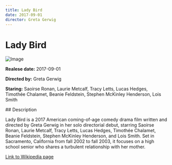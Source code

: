 ```yaml
---
title: Lady Bird
date: 2017-09-01
director: Greta Gerwig
---
```


# Lady Bird
![Image](https://images.bauerhosting.com/empire/2023/05/9-lady-bird.jpg?auto=format&amp;w=1440&amp;q=80)

<p><strong>Realese date:</strong> 2017-09-01</p>
<p><strong>Directed by:</strong> Greta Gerwig</p>
<p><strong>Staring:</strong> Saoirse Ronan, Laurie Metcalf, Tracy Letts, Lucas Hedges, Timothée Chalamet, Beanie Feldstein, Stephen McKinley Henderson, Lois Smith</p>
## Description
<p>Lady Bird is a 2017 American coming-of-age comedy drama film written and directed by Greta Gerwig in her solo directorial debut, starring Saoirse Ronan, Laurie Metcalf, Tracy Letts, Lucas Hedges, Timothée Chalamet, Beanie Feldstein, Stephen McKinley Henderson, and Lois Smith. Set in Sacramento, California from fall 2002 to fall 2003, it focuses on a high school senior who shares a turbulent relationship with her mother.</p>

<a href="https://en.wikipedia.org/wiki/Lady_Bird_(film)">Link to Wikipedia page</a>

